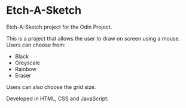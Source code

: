 # Etch-A-Sketch
Etch-A-Sketch project for the Odin Project.

This is a project that allows the user to draw on screen using a mouse. 
Users can choose from:
- Black
- Greyscale
- Rainbow 
- Eraser

Users can also choose the grid size. 

Developed in HTML, CSS and JavaScript.
